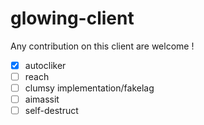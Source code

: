 # glowing-client
Any contribution on this client are welcome !

- [x] autocliker
- [ ] reach
- [ ] clumsy implementation/fakelag
- [ ] aimassit
- [ ] self-destruct
